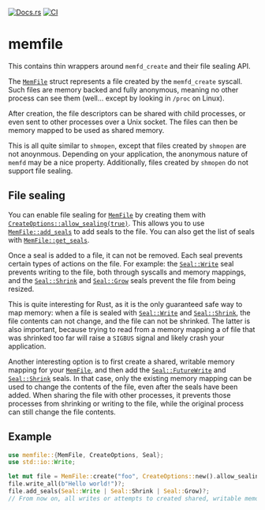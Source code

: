[![Docs.rs](https://docs.rs/memfile/badge.svg)](https://docs.rs/crate/memfile/)
[![CI](https://github.com/de-vri-es/memfile-rs/workflows/CI/badge.svg)](https://github.com/de-vri-es/memfile-rs/actions?query=workflow%3ACI+branch%3Amain)

# memfile

This contains thin wrappers around `memfd_create` and their file sealing API.

The [`MemFile`] struct represents a file created by the `memfd_create` syscall.
Such files are memory backed and fully anonymous, meaning no other process can see them (well... except by looking in `/proc` on Linux).

After creation, the file descriptors can be shared with child processes, or even sent to other processes over a Unix socket.
The files can then be memory mapped to be used as shared memory.

This is all quite similar to `shmopen`, except that files created by `shmopen` are not anoynmous.
Depending on your application, the anonymous nature of `memfd` may be a nice property.
Additionally, files created by `shmopen` do not support file sealing.

## File sealing
You can enable file sealing for [`MemFile`] by creating them with [`CreateOptions::allow_sealing(true)`][CreateOptions::allow_sealing].
This allows you to use [`MemFile::add_seals`] to add seals to the file.
You can also get the list of seals with [`MemFile::get_seals`].

Once a seal is added to a file, it can not be removed.
Each seal prevents certain types of actions on the file.
For example: the [`Seal::Write`] seal prevents writing to the file, both through syscalls and memory mappings,
and the [`Seal::Shrink`] and [`Seal::Grow`] seals prevent the file from being resized.

This is quite interesting for Rust, as it is the only guaranteed safe way to map memory:
when a file is sealed with [`Seal::Write`] and [`Seal::Shrink`], the file contents can not change, and the file can not be shrinked.
The latter is also important, because trying to read from a memory mapping a of file that was shrinked too far will raise a `SIGBUS` signal
and likely crash your application.

Another interesting option is to first create a shared, writable memory mapping for your [`MemFile`],
and then add the [`Seal::FutureWrite`] and [`Seal::Shrink`] seals.
In that case, only the existing memory mapping can be used to change the contents of the file, even after the seals have been added.
When sharing the file with other processes, it prevents those processes from shrinking or writing to the file,
while the original process can still change the file contents.

## Example
```rust
use memfile::{MemFile, CreateOptions, Seal};
use std::io::Write;

let mut file = MemFile::create("foo", CreateOptions::new().allow_sealing(true))?;
file.write_all(b"Hello world!")?;
file.add_seals(Seal::Write | Seal::Shrink | Seal::Grow)?;
// From now on, all writes or attempts to created shared, writable memory mappings will fail.
```

[`MemFile`]: https://docs.rs/memfile/latest/memfile/struct.MemFile.html
[CreateOptions::allow_sealing]: https://docs.rs/memfile/latest/memfile/struct.CreateOptions.html#method.allow_sealing
[`MemFile::add_seals`]: https://docs.rs/memfile/latest/memfile/struct.MemFile.html#method.add_seals
[`MemFile::get_seals`]: https://docs.rs/memfile/latest/memfile/struct.MemFile.html#method.get_seals
[`Seal::Write`]: https://docs.rs/memfile/latest/memfile/enum.Seal.html#variant.Write
[`Seal::Shrink`]: https://docs.rs/memfile/latest/memfile/enum.Seal.html#variant.Shrink
[`Seal::Grow`]: https://docs.rs/memfile/latest/memfile/enum.Seal.html#variant.Grow
[`Seal::FutureWrite`]: https://docs.rs/memfile/latest/memfile/enum.Seal.html#variant.FutureWrite
